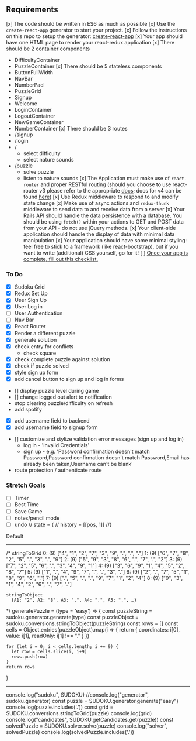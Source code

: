 ## Requirements

[x] The code should be written in ES6 as much as possible
[x] Use the `create-react-app` generator to start your project.
	[x] Follow the instructions on this repo to setup the generator: [create-react-app](https://github.com/facebookincubator/create-react-app)
[x] Your app should have one HTML page to render your react-redux application
[x] There should be 2 container components
  - DifficultyContainer
  - PuzzleContainer
[x] There should be 5 stateless components
  - ButtonFullWidth
  - NavBar
  - NumberPad
  - PuzzleGrid
  - Signup
  - Welcome
  - LoginContainer
  - LogoutContainer
  - NewGameContainer
  - NumberContainer
[x] There should be 3 routes
  - /signup
  - /login
  - /
    - select difficulty
    - select nature sounds
  - /puzzle
    - solve puzzle
    - listen to nature sounds
[x] The Application must make use of `react-router` and proper RESTful routing (should you choose to use react-router v3 please refer to the appropriate [docs](https://github.com/ReactTraining/react-router/tree/v3/docs); docs for v4 can be found [here](https://reacttraining.com/react-router/web/guides/quick-start))
[x] Use Redux middleware to respond to and modify state change
[x] Make use of async actions and `redux-thunk` middleware to send data to and receive data from a server
[x] Your Rails API should handle the data persistence with a database. You should be using `fetch()` within your actions to GET and POST data from your API - do not use jQuery methods.
[x] Your client-side application should handle the display of data with minimal data manipulation
[x] Your application should have some minimal styling: feel free to stick to a framework (like react-bootstrap), but if you want to write (additional) CSS yourself, go for it!
[ ] [Once your app is complete, fill out this checklist.](https://goo.gl/forms/ULtKsxuzWomvXuTk2)

### To Do

- [x] Sudoku Grid
- [x] Redux Set Up
- [x] User Sign Up
- [x] User Log in
- [ ] User Authentication
- [ ] Nav Bar
- [x] React Router
- [x] Render a different puzzle
- [x] generate solution
- [x] check entry for conflicts 
  - check square
- [x] check complete puzzle against solution
- [x] check if puzzle solved
- [x] style sign up form
- [x] add cancel button to sign up and log in forms
- [] display puzzle level during game
- [] change logged out alert to notification
- stop clearing puzzle/difficulty on refresh
- add spotify
- [x] add username field to backend
- [x] add username field to signup form
- [] customize and stylize validation error messages (sign up and log in)
  - log in - 'Invalid Credentials'
  - sign up - e.g. 'Password confirmation doesn't match Password,Password confirmation doesn't match Password,Email has already been taken,Username can't be blank'
- route protection / authenticate route

### Stretch Goals

- [ ] Timer
- [ ] Best Time
- [ ] Save Game
- [ ] notes/pencil mode
- [ ] undo 
        // state = {
        //  history = [[pos, 1]]
        //}

<Heading size={5} renderAs="p">Default</Heading>

-------------------------------------------

/*
    stringToGrid
      0: (9) ["4", "1", "2", "7", "3", "9", ".", ".", "."]
      1: (9) ["6", "7", "8", "2", "5", ".", "3", ".", "9"]
      2: (9) ["5", "9", "3", "8", "6", ".", "7", ".", "2"]
      3: (9) ["7", "2", "5", "6", ".", "3", "4", "9", "1"]
      4: (9) ["3", "6", "9", "1", "4", "5", "2", "8", "7"]
      5: (9) ["1", ".", "4", "9", "7", ".", ".", "3", "."]
      6: (9) ["2", ".", "7", "5", "1", "8", "9", "6", "."]
      7: (9) [".", "5", ".", ".", "9", "7", "1", "2", "4"]
      8: (9) ["9", "3", "1", "4", "2", "6", ".", "7", "."]
   
    stringToObject
      {A1: "2", A2: "8", A3: ".", A4: ".", A5: ".", …}
  */
  generatePuzzle = (type = 'easy') => {
    const puzzleString = sudoku.generator.generate(type)
    const puzzleObject = sudoku.conversions.stringToObject(puzzleString)
    const rows = []
    const cells = Object.entries(puzzleObject).map(i => {
      return {
        coordinates: i[0],
        value: i[1],
        readOnly: i[1] !== "."
      }
    })
    
    for (let i = 0; i < cells.length; i += 9) {
      let row = cells.slice(i, i+9)
      rows.push(row)
    }
    return rows
  }

--------------------------------------------

  console.log("sudoku", SUDOKU)
  //console.log("generator", sudoku.generator)
  const puzzle = SUDOKU.generator.generate("easy")
  console.log(puzzle.includes('.'))
  const grid = SUDOKU.conversions.stringToGrid(puzzle)
  console.log(grid)
  console.log("candidates", SUDOKU.getCandidates.get(puzzle))
  const solvedPuzzle = SUDOKU.solver.solve(puzzle)
  console.log("solver", solvedPuzzle)
  console.log(solvedPuzzle.includes('.'))
